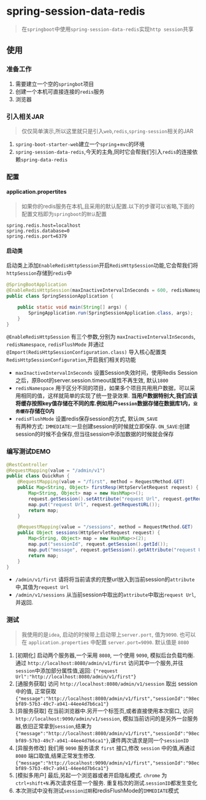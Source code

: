 # spring-session-data-redis

> 在`springboot`中使用`spring-session-data-redis`实现`http session`共享

## 使用

### 准备工作

1. 需要建立一个空的`springbot`项目
2. 创建一个本机可直接连接的`redis`服务
3. 浏览器

### 引入相关JAR

> 仅仅简单演示,所以这里就只是引入`web`,`redis`,`spring-session`相关的JAR

1. `spring-boot-starter-web`建立一个`spring`+`mvc`的环境
2. `spring-session-data-redis`,今天的主角,同时它会帮我们引入`redis`的连接依赖`spring-data-redis`

### 配置

#### application.propertites

> 如果你的redis服务在本机,且采用的默认配置.以下的步骤可以省略,下面的配置文档即为`springboot`的`默认`配置

```propertites
spring.redis.host=localhost
spring.redis.database=0
spring.redis.port=6379
```

#### 启动类

启动类上添加`EnableRedisHttpSession`开启`RedisHttpSession`功能,它会帮我们将`httpSession`存储到`redis`中

```java
@SpringBootApplication
@EnableRedisHttpSession(maxInactiveIntervalInSeconds = 600, redisNamespace = "dxp")
public class SpringSessionApplication {

    public static void main(String[] args) {
        SpringApplication.run(SpringSessionApplication.class, args);
    }
}
```

`@EnableRedisHttpSession` 有三个参数,分别为 `maxInactiveIntervalInSeconds`, `redisNamespace`, `redisFlushMode` 并通过`@Import(RedisHttpSessionConfiguration.class)` 导入核心配置类`RedisHttpSessionConfiguration`,开启我们相关的功能

* `maxInactiveIntervalInSeconds` 设置Session失效时间，使用Redis Session之后，原Boot的server.session.timeout属性不再生效, 默认`1800`
* `redisNamespace` 用于区分不同的项目，如果多个项目共用用户数据，可以采用相同的值，这样就简单的实现了统一登录效果. **当用户数据特别大,我们应该将缓存按照key值存储在不同的库.例如用户`session`数据存储在数据库1内，`业务缓存`存储在0内**
* `redisFlushMode` 设置redis保存session的方式, 默认`ON_SAVE`  
    有两种方式: `IMMEDIATE`:一旦创建session的时候就立即保存. `ON_SAVE`:创建session的时候不会保存,但当往session中添加数据的时候就会保存

### 编写测试DEMO

```java
@RestController
@RequestMapping(value = "/admin/v1")
public class QuickRun {
    @RequestMapping(value = "/first", method = RequestMethod.GET)
    public Map<String, Object> firstResp(HttpServletRequest request) {
        Map<String, Object> map = new HashMap<>();
        request.getSession().setAttribute("request Url", request.getRequestURL());
        map.put("request Url", request.getRequestURL());
        return map;
    }

    @RequestMapping(value = "/sessions", method = RequestMethod.GET)
    public Object sessions(HttpServletRequest request) {
        Map<String, Object> map = new HashMap<>(2);
        map.put("sessionId", request.getSession().getId());
        map.put("message", request.getSession().getAttribute("request Url"));
        return map;
    }
}
```

* `/admin/v1/first` 请将将当前请求的完整url放入到当前session的`attribute`中,其值为`request Url`
* `/admin/v1/sessions` 从当前session中取出的`attribute`中取出`request Url`,并返回.

### 测试

> 我使用的是`idea`, 启动的时候带上启动带上`server.port`, 值为`9090`. 也可以在 `application.properties` 中配置 `server.port=9090`. 默认值是 `8080`

1. [初期化] 启动两个服务器,一个采用 `8080`, 一个使用 `9090`, 模拟后台负载均衡. 通过 `http://localhost:8080/admin/v1/first` 访问其中一个服务,并往`session`中添加部分属性值,返回: `{"request Url":"http://localhost:8080/admin/v1/first"}`
2. [通服务获取] 访问 `http://localhost:8080/admin/v1/session` 取出 session 中的值, 正常获取 `{"message":"http://localhost:8080/admin/v1/first","sessionId":"98ecbf89-57b3-49c7-a941-44ee4d7b6ca1"}`
3. [异服务获取] 在当前浏览器中.另开一个标签页,或者直接使用本次窗口, 访问 `http://localhost:9090/admin/v1/session`, 模拟当前访问的是另外一台服务器,依旧正常拿到`session`,结果为`{"message":"http://localhost:8080/admin/v1/first","sessionId":"98ecbf89-57b3-49c7-a941-44ee4d7b6ca1"}`,课件两次请求是同一个`sessionID`
4. [异服务修改] 我们用 `9090` 服务请求 `first` 接口,修改 `session` 中的值,再通过 `8080` 端口取值,结果正常发生修改. `{"message":"http://localhost:9090/admin/v1/first","sessionId":"98ecbf89-57b3-49c7-a941-44ee4d7b6ca1"}`
5. [模拟多用户] 最后,另起一个浏览器或者开启隐私模式. `chrome` 为 `ctrl+shift+N`.再次请求任意一个服务. 重复档次的测试.`sessionID`都发生变化
6. 本次测试中没有测试`session过期`和redisFlushMode的`IMMEDIATE`模式